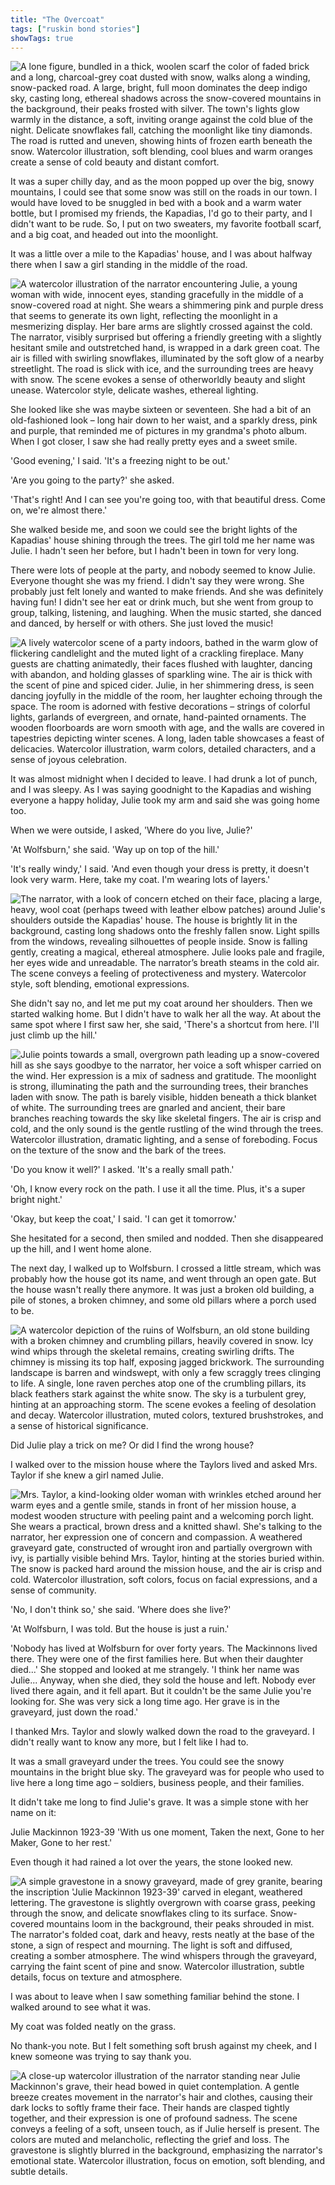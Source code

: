 ```yaml
---
title: "The Overcoat"
tags: ["ruskin bond stories"]
showTags: true
---
```

![A lone figure, bundled in a thick, woolen scarf the color of faded brick and a long, charcoal-grey coat dusted with snow, walks along a winding, snow-packed road. A large, bright, full moon dominates the deep indigo sky, casting long, ethereal shadows across the snow-covered mountains in the background, their peaks frosted with silver. The town's lights glow warmly in the distance, a soft, inviting orange against the cold blue of the night. Delicate snowflakes fall, catching the moonlight like tiny diamonds. The road is rutted and uneven, showing hints of frozen earth beneath the snow. Watercolor illustration, soft blending, cool blues and warm oranges create a sense of cold beauty and distant comfort.](/images/image_ruskin-the-overcoat0.png)

It was a super chilly day, and as the moon popped up over the big, snowy mountains, I could see that some snow was still on the roads in our town. I would have loved to be snuggled in bed with a book and a warm water bottle, but I promised my friends, the Kapadias, I'd go to their party, and I didn't want to be rude. So, I put on two sweaters, my favorite football scarf, and a big coat, and headed out into the moonlight. 


It was a little over a mile to the Kapadias' house, and I was about halfway there when I saw a girl standing in the middle of the road. 

![A watercolor illustration of the narrator encountering Julie, a young woman with wide, innocent eyes, standing gracefully in the middle of a snow-covered road at night. She wears a shimmering pink and purple dress that seems to generate its own light, reflecting the moonlight in a mesmerizing display. Her bare arms are slightly crossed against the cold. The narrator, visibly surprised but offering a friendly greeting with a slightly hesitant smile and outstretched hand, is wrapped in a dark green coat. The air is filled with swirling snowflakes, illuminated by the soft glow of a nearby streetlight. The road is slick with ice, and the surrounding trees are heavy with snow. The scene evokes a sense of otherworldly beauty and slight unease. Watercolor style, delicate washes, ethereal lighting.](/images/image_ruskin-the-overcoat1.png)

She looked like she was maybe sixteen or seventeen. She had a bit of an old-fashioned look – long hair down to her waist, and a sparkly dress, pink and purple, that reminded me of pictures in my grandma's photo album. When I got closer, I saw she had really pretty eyes and a sweet smile. 

'Good evening,' I said. 'It's a freezing night to be out.'

'Are you going to the party?' she asked.

'That's right! And I can see you're going too, with that beautiful dress. Come on, we're almost there.'

She walked beside me, and soon we could see the bright lights of the Kapadias' house shining through the trees. The girl told me her name was Julie. I hadn't seen her before, but I hadn't been in town for very long.

There were lots of people at the party, and nobody seemed to know Julie. Everyone thought she was my friend. I didn't say they were wrong. She probably just felt lonely and wanted to make friends. And she was definitely having fun! I didn't see her eat or drink much, but she went from group to group, talking, listening, and laughing. When the music started, she danced and danced, by herself or with others. She just loved the music!

![A lively watercolor scene of a party indoors, bathed in the warm glow of flickering candlelight and the muted light of a crackling fireplace. Many guests are chatting animatedly, their faces flushed with laughter, dancing with abandon, and holding glasses of sparkling wine. The air is thick with the scent of pine and spiced cider. Julie, in her shimmering dress, is seen dancing joyfully in the middle of the room, her laughter echoing through the space. The room is adorned with festive decorations – strings of colorful lights, garlands of evergreen, and ornate, hand-painted ornaments. The wooden floorboards are worn smooth with age, and the walls are covered in tapestries depicting winter scenes. A long, laden table showcases a feast of delicacies. Watercolor illustration, warm colors, detailed characters, and a sense of joyous celebration.](/images/image_ruskin-the-overcoat2.png)

It was almost midnight when I decided to leave. I had drunk a lot of punch, and I was sleepy. As I was saying goodnight to the Kapadias and wishing everyone a happy holiday, Julie took my arm and said she was going home too.

When we were outside, I asked, 'Where do you live, Julie?'

'At Wolfsburn,' she said. 'Way up on top of the hill.'

'It's really windy,' I said. 'And even though your dress is pretty, it doesn't look very warm. Here, take my coat. I'm wearing lots of layers.'

![The narrator, with a look of concern etched on their face, placing a large, heavy, wool coat (perhaps tweed with leather elbow patches) around Julie's shoulders outside the Kapadias' house. The house is brightly lit in the background, casting long shadows onto the freshly fallen snow. Light spills from the windows, revealing silhouettes of people inside. Snow is falling gently, creating a magical, ethereal atmosphere. Julie looks pale and fragile, her eyes wide and unreadable. The narrator’s breath steams in the cold air. The scene conveys a feeling of protectiveness and mystery. Watercolor style, soft blending, emotional expressions.](/images/image_ruskin-the-overcoat3.png)

She didn't say no, and let me put my coat around her shoulders. Then we started walking home. But I didn't have to walk her all the way. At about the same spot where I first saw her, she said, 'There's a shortcut from here. I'll just climb up the hill.'

![Julie points towards a small, overgrown path leading up a snow-covered hill as she says goodbye to the narrator, her voice a soft whisper carried on the wind. Her expression is a mix of sadness and gratitude. The moonlight is strong, illuminating the path and the surrounding trees, their branches laden with snow. The path is barely visible, hidden beneath a thick blanket of white. The surrounding trees are gnarled and ancient, their bare branches reaching towards the sky like skeletal fingers. The air is crisp and cold, and the only sound is the gentle rustling of the wind through the trees. Watercolor illustration, dramatic lighting, and a sense of foreboding. Focus on the texture of the snow and the bark of the trees.](/images/image_ruskin-the-overcoat4.png)

'Do you know it well?' I asked. 'It's a really small path.'

'Oh, I know every rock on the path. I use it all the time. Plus, it's a super bright night.'

'Okay, but keep the coat,' I said. 'I can get it tomorrow.'

She hesitated for a second, then smiled and nodded. Then she disappeared up the hill, and I went home alone.

The next day, I walked up to Wolfsburn. I crossed a little stream, which was probably how the house got its name, and went through an open gate. But the house wasn't really there anymore. It was just a broken old building, a pile of stones, a broken chimney, and some old pillars where a porch used to be.

![A watercolor depiction of the ruins of Wolfsburn, an old stone building with a broken chimney and crumbling pillars, heavily covered in snow. Icy wind whips through the skeletal remains, creating swirling drifts. The chimney is missing its top half, exposing jagged brickwork. The surrounding landscape is barren and windswept, with only a few scraggly trees clinging to life. A single, lone raven perches atop one of the crumbling pillars, its black feathers stark against the white snow. The sky is a turbulent grey, hinting at an approaching storm. The scene evokes a feeling of desolation and decay. Watercolor illustration, muted colors, textured brushstrokes, and a sense of historical significance.](/images/image_ruskin-the-overcoat5.png)

Did Julie play a trick on me? Or did I find the wrong house?

I walked over to the mission house where the Taylors lived and asked Mrs. Taylor if she knew a girl named Julie.

![Mrs. Taylor, a kind-looking older woman with wrinkles etched around her warm eyes and a gentle smile, stands in front of her mission house, a modest wooden structure with peeling paint and a welcoming porch light. She wears a practical, brown dress and a knitted shawl. She's talking to the narrator, her expression one of concern and compassion. A weathered graveyard gate, constructed of wrought iron and partially overgrown with ivy, is partially visible behind Mrs. Taylor, hinting at the stories buried within. The snow is packed hard around the mission house, and the air is crisp and cold. Watercolor illustration, soft colors, focus on facial expressions, and a sense of community.](/images/image_ruskin-the-overcoat6.png)

'No, I don't think so,' she said. 'Where does she live?'

'At Wolfsburn, I was told. But the house is just a ruin.'

'Nobody has lived at Wolfsburn for over forty years. The Mackinnons lived there. They were one of the first families here. But when their daughter died...' She stopped and looked at me strangely. 'I think her name was Julie... Anyway, when she died, they sold the house and left. Nobody ever lived there again, and it fell apart. But it couldn't be the same Julie you're looking for. She was very sick a long time ago. Her grave is in the graveyard, just down the road.'

I thanked Mrs. Taylor and slowly walked down the road to the graveyard. I didn't really want to know any more, but I felt like I had to.

It was a small graveyard under the trees. You could see the snowy mountains in the bright blue sky. The graveyard was for people who used to live here a long time ago – soldiers, business people, and their families.

It didn't take me long to find Julie's grave. It was a simple stone with her name on it:

Julie Mackinnon
1923-39
'With us one moment,
Taken the next,
Gone to her Maker,
Gone to her rest.'

Even though it had rained a lot over the years, the stone looked new.

![A simple gravestone in a snowy graveyard, made of grey granite, bearing the inscription 'Julie Mackinnon 1923-39' carved in elegant, weathered lettering. The gravestone is slightly overgrown with coarse grass, peeking through the snow, and delicate snowflakes cling to its surface. Snow-covered mountains loom in the background, their peaks shrouded in mist. The narrator's folded coat, dark and heavy, rests neatly at the base of the stone, a sign of respect and mourning. The light is soft and diffused, creating a somber atmosphere. The wind whispers through the graveyard, carrying the faint scent of pine and snow. Watercolor illustration, subtle details, focus on texture and atmosphere.](/images/image_ruskin-the-overcoat7.png)

I was about to leave when I saw something familiar behind the stone. I walked around to see what it was. 

My coat was folded neatly on the grass.

No thank-you note. But I felt something soft brush against my cheek, and I knew someone was trying to say thank you.

![A close-up watercolor illustration of the narrator standing near Julie Mackinnon's grave, their head bowed in quiet contemplation. A gentle breeze creates movement in the narrator's hair and clothes, causing their dark locks to softly frame their face. Their hands are clasped tightly together, and their expression is one of profound sadness. The scene conveys a feeling of a soft, unseen touch, as if Julie herself is present. The colors are muted and melancholic, reflecting the grief and loss. The gravestone is slightly blurred in the background, emphasizing the narrator's emotional state. Watercolor illustration, focus on emotion, soft blending, and subtle details.](/images/image_ruskin-the-overcoat8.png)